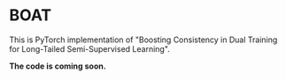 # BOAT
This is PyTorch implementation of "Boosting Consistency in Dual Training for Long-Tailed Semi-Supervised Learning".

**The code is coming soon.**
